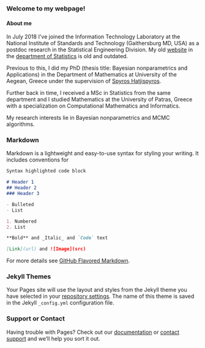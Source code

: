 ### Welcome to my webpage!

#### About me
In July 2018 I've joined the Information Technology Laboratory at the National Institute of Standards and Technology (Gaithersburg MD, USA) as a postdoc research in the Statistical Engineering Division.  My old [website](http://actuarweb.aegean.gr/phd/cmerkatas/) in the [department of Statistics](www.actuar.aegean.gr) is old and outdated.

Previous to this, I did my PhD (thesis title: Bayesian nonparametrics and Applications)
in the Department of Mathematics at University of the Aegean, Greece under the supervision of [Spyros Hatjispyros](http://www.samos.aegean.gr/actuar/schatz/index.htm).

Further back in time, I received a MSc in Statistics from the same department 
and I studied Mathematics at the University of Patras, Greece with a specialization on
Computational Mathematics and Informatics.

My research interests lie in Bayesian nonparametrics and MCMC algorithms.



### Markdown

Markdown is a lightweight and easy-to-use syntax for styling your writing. It includes conventions for

```markdown
Syntax highlighted code block

# Header 1
## Header 2
### Header 3

- Bulleted
- List

1. Numbered
2. List

**Bold** and _Italic_ and `Code` text

[Link](url) and ![Image](src)
```

For more details see [GitHub Flavored Markdown](https://guides.github.com/features/mastering-markdown/).

### Jekyll Themes

Your Pages site will use the layout and styles from the Jekyll theme you have selected in your [repository settings](https://github.com/cmerkatas/cmerkatas.github.io/settings). The name of this theme is saved in the Jekyll `_config.yml` configuration file.

### Support or Contact

Having trouble with Pages? Check out our [documentation](https://help.github.com/categories/github-pages-basics/) or [contact support](https://github.com/contact) and we’ll help you sort it out.
